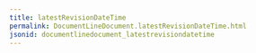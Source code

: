 ```yaml
---
title: latestRevisionDateTime
permalink: DocumentLineDocument.latestRevisionDateTime.html
jsonid: documentlinedocument_latestrevisiondatetime
---
```

